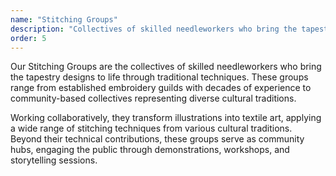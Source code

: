 ```yaml
---
name: "Stitching Groups"
description: "Collectives of skilled needleworkers who bring the tapestry designs to life through traditional techniques."
order: 5
---
```


Our Stitching Groups are the collectives of skilled needleworkers who bring the tapestry designs to life through traditional techniques. These groups range from established embroidery guilds with decades of experience to community-based collectives representing diverse cultural traditions. 

Working collaboratively, they transform illustrations into textile art, applying a wide range of stitching techniques from various cultural traditions. Beyond their technical contributions, these groups serve as community hubs, engaging the public through demonstrations, workshops, and storytelling sessions.